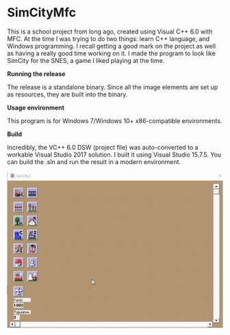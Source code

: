 # SimCityMfc
This is a school project from long ago, created using Visual C++ 6.0 with MFC. At the time I was trying to do two things: learn C++ language, and Windows programming. I recall getting a good mark on the project as well as having a really good time working on it. I made the program to look like SimCity for the SNES, a game I liked playing at the time. 

**Running the release**

The release is a standalone binary. Since all the image elements are set up as resources, they are built into the binary.

**Usage environment**

This program is for Windows 7/Windows 10+ x86-compatible environments.

**Build**

Incredibly, the VC++ 6.0 DSW (project file) was auto-converted to a workable Visual Studio 2017 solution. I built it using Visual Studio 15.7.5. You can build the .sln and run the result in a modern environment.

![Example image](https://raw.githubusercontent.com/clandrew/SimCityMfc/master/Images/SimCity.gif "Example image")
